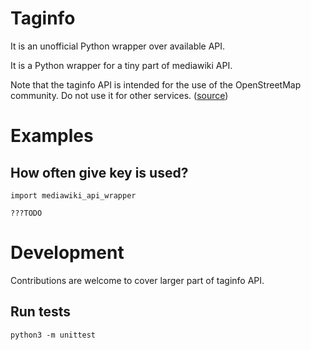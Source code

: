 # Taginfo

It is an unofficial Python wrapper over available API.

It is a Python wrapper for a tiny part of mediawiki API.

Note that the taginfo API is intended for the use of the OpenStreetMap community. Do not use it for other services. ([source](https://wiki.openstreetmap.org/wiki/Taginfo/API))

# Examples
<!-- in case of editing or adding samples here, change also tests -->

## How often give key is used?

```
import mediawiki_api_wrapper

???TODO
```

# Development

Contributions are welcome to cover larger part of taginfo API.

## Run tests

`python3 -m unittest`